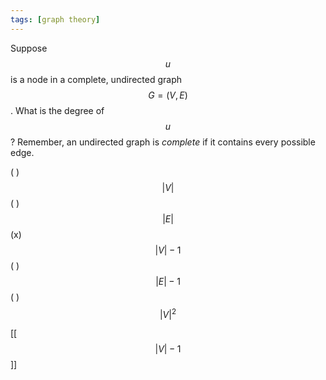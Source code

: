 ```yaml
---
tags: [graph theory]
---
```



Suppose $$u$$ is a node in a complete, undirected graph $$G = (V,E)$$. What is the degree of $$u$$? Remember, an undirected graph is *complete* if it contains every possible edge.

( ) $$|V|$$
( ) $$|E|$$
(x) $$|V| - 1$$
( ) $$|E| - 1$$
( ) $$|V|^2$$

[[$$|V| - 1$$]]
